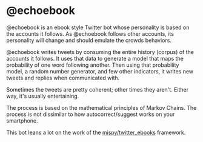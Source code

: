# @echoebook

@echoebook is an ebook style Twitter bot whose personality is based on the accounts it follows. As @echoebook follows other accounts, its personality will change and should emulate the crowds behaviors.

@echoebook writes tweets by consuming the entire history (corpus) of the accounts it follows. It uses that data to generate a model that maps the probability of one word following another. Then using that probability model, a random number generator, and few other indicators, it writes new tweets and replies when communicated with.

Sometimes the tweets are pretty coherent; other times they aren't. Either way, it's usually entertaining.

The process is based on the mathematical principles of Markov Chains. The process is not dissimilar to how autocorrect/suggest works on your smartphone.

This bot leans a lot on the work of the [mispy/twitter_ebooks](https://github.com/mispy/twitter_ebooks) framework.